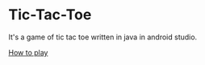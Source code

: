 # Tic-Tac-Toe
It's a game of tic tac toe written in java in android studio.<br>

[How to play](https://github.com/pavankumarallu/Tic-Tac-Toe/blob/master/.idea/codeStyles/How_to_play.md)

